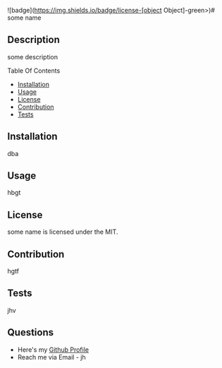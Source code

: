 ![badge](https://img.shields.io/badge/license-[object Object]-green>)# some name

## Description
some description 

Table Of Contents
- [Installation](#installation)
- [Usage](#usage)
- [License](#license)
- [Contribution](#contribution)
- [Tests](#tests)

## Installation
dba

## Usage
hbgt

## License
some name is licensed under the MIT.

## Contribution
hgtf

## Tests
jhv

## Questions
- Here's my [Github Profile](https://github.com/jv)
- Reach me via Email - jh